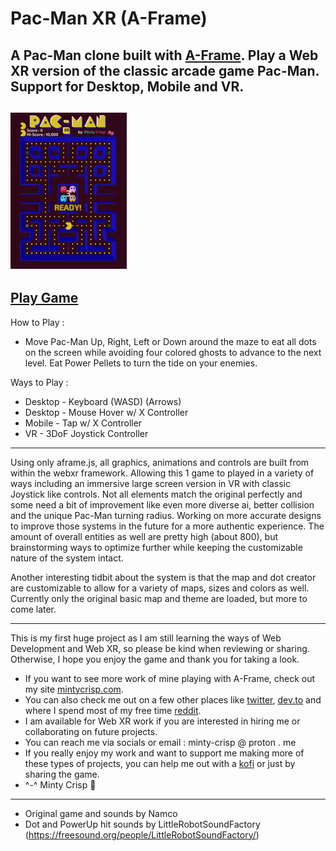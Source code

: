 # Pac-Man XR (A-Frame)
A Pac-Man clone built with [A-Frame](https://github.com/aframevr/). Play a Web XR version of the classic arcade game Pac-Man. Support for Desktop, Mobile and VR.
---
![pacman xr clone preview](https://github.com/Minty-Crisp/Pac-Man-XR_A-Frame/blob/main/assets/img/pmxr-small.jpg)
---
[Play Game](https://minty-crisp.github.io/Pac-Man-XR_A-Frame/)
---
How to Play :
- Move Pac-Man Up, Right, Left or Down around the maze to eat all dots on the screen while avoiding four colored ghosts to advance to the next level. Eat Power Pellets to turn the tide on your enemies.

Ways to Play :
- Desktop - Keyboard (WASD) (Arrows)
- Desktop - Mouse Hover w/ X Controller
- Mobile - Tap w/ X Controller
- VR - 3DoF Joystick Controller
---
Using only aframe.js, all graphics, animations and controls are built from within the webxr framework. Allowing this 1 game to played in a variety of ways including an immersive large screen version in VR with classic Joystick like controls. Not all elements match the original perfectly and some need a bit of improvement like even more diverse ai, better collision and the unique Pac-Man turning radius. Working on more accurate designs to improve those systems in the future for a more authentic experience. The amount of overall entities as well are pretty high (about 800), but brainstorming ways to optimize further while keeping the customizable nature of the system intact.

Another interesting tidbit about the system is that the map and dot creator are customizable to allow for a variety of maps, sizes and colors as well. Currently only the original basic map and theme are loaded, but more to come later.

---
This is my first huge project as I am still learning the ways of Web Development and Web XR, so please be kind when reviewing or sharing. Otherwise, I hope you enjoy the game and thank you for taking a look.

- If you want to see more work of mine playing with A-Frame, check out my site [mintycrisp.com](https://mintycrisp.com).
- You can also check me out on a few other places like [twitter](https://twitter.com/minty_crisp), [dev.to](https://dev.to/mintycrisp) and where I spend most of my free time [reddit](https://www.reddit.com/user/Minty-Crisp/).
- I am available for Web XR work if you are interested in hiring me or collaborating on future projects.
- You can reach me via socials or email : minty-crisp @ proton . me
- If you really enjoy my work and want to support me making more of these types of projects, you can help me out with a [kofi](https://ko-fi.com/mintycrisp) or just by sharing the game.
- ^-^ Minty Crisp :watermelon: 
---
- Original game and sounds by Namco
- Dot and PowerUp hit sounds by LittleRobotSoundFactory (https://freesound.org/people/LittleRobotSoundFactory/)
